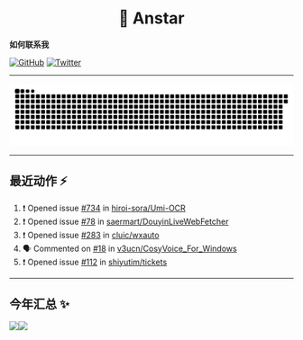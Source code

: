 <h1 align="center"> 👋   Anstar</h1>


**如何联系我**

[![GitHub](https://img.shields.io/badge/%40itsAnstar-4F4F4F???style=for-the-badge&logo=github&logoColor=FFFFFF&labelColor=000000)](https://github.com/itsAnstar/)
[![Twitter](https://img.shields.io/badge/%40itsAnstar-00BBFF???style=for-the-badge&logo=twitter&logoColor=FFFFFF&labelColor=00aaee)](https://twitter.com/itsAnstar)

---

<picture>
  <source media="(prefers-color-scheme: dark)" srcset="https://raw.githubusercontent.com/itsanstar/itsanstar/output/github-contribution-grid-snake-dark.svg">
  <source media="(prefers-color-scheme: light)" srcset="https://raw.githubusercontent.com/itsanstar/itsanstar/output/github-contribution-grid-snake.svg">
  <img alt="github contribution grid snake animation" src="https://raw.githubusercontent.com/itsanstar/itsanstar/output/github-contribution-grid-snake.svg">
</picture>


---

## 最近动作 :zap: 

<!--START_SECTION:activity-->
1. ❗ Opened issue [#734](https://github.com/hiroi-sora/Umi-OCR/issues/734) in [hiroi-sora/Umi-OCR](https://github.com/hiroi-sora/Umi-OCR)
2. ❗ Opened issue [#78](https://github.com/saermart/DouyinLiveWebFetcher/issues/78) in [saermart/DouyinLiveWebFetcher](https://github.com/saermart/DouyinLiveWebFetcher)
3. ❗ Opened issue [#283](https://github.com/cluic/wxauto/issues/283) in [cluic/wxauto](https://github.com/cluic/wxauto)
4. 🗣 Commented on [#18](https://github.com/v3ucn/CosyVoice_For_Windows/issues/18#issuecomment-2316586134) in [v3ucn/CosyVoice_For_Windows](https://github.com/v3ucn/CosyVoice_For_Windows)
5. ❗ Opened issue [#112](https://github.com/shiyutim/tickets/issues/112) in [shiyutim/tickets](https://github.com/shiyutim/tickets)
<!--END_SECTION:activity-->

---


## 今年汇总 ✨

<img align="" height="137px" src="https://github-readme-stats.vercel.app/api?username=itsanstar&hide_title=true&hide_border=true&show_icons=true&include_all_commits=true&line_height=21&bg_color=0,EC6C6C,FFD479,FFFC79,73FA79&theme=graywhite&locale=cn" /><img align="" height="137px" src="https://github-readme-stats.vercel.app/api/top-langs/?username=itsanstar&hide_title=true&hide_border=true&layout=compact&bg_color=0,73FA79,73FDFF,D783FF&theme=graywhite&locale=cn" />

